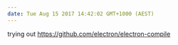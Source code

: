 ```yaml
---
date: Tue Aug 15 2017 14:42:02 GMT+1000 (AEST)
---
```


trying out https://github.com/electron/electron-compile



